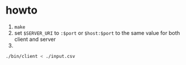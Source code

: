 # howto

1. `make`
2. set `$SERVER_URI` to `:$port` or `$host:$port` to the same value for both client and server
3.
```sh
./bin/client < ./input.csv
```
